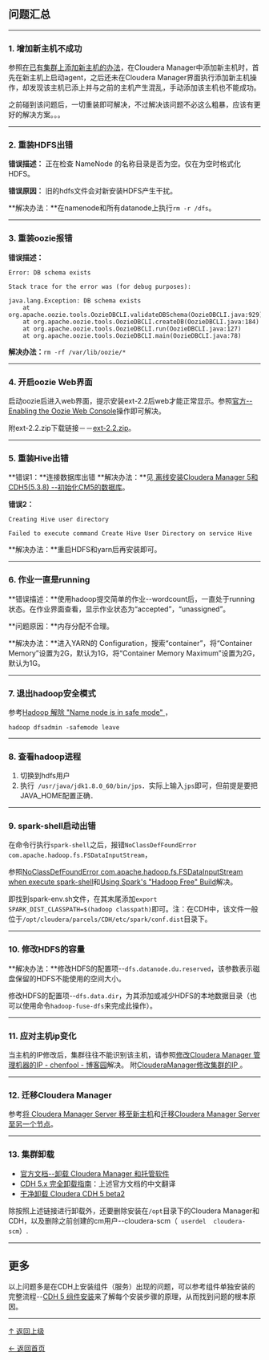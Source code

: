 

## 问题汇总

---
### 1. 增加新主机不成功

参照[在已有集群上添加新主机的办法](CDH-install-add-host.md)，在Cloudera Manager中添加新主机时，首先在新主机上启动agent，之后还未在Cloudera Manager界面执行添加新主机操作，却发现该主机已添上并与之前的主机产生混乱，手动添加该主机也不能成功。

之前碰到该问题后，一切重装即可解决，不过解决该问题不必这么粗暴，应该有更好的解决方案。。。

---
### 2. 重装HDFS出错

**错误描述：** 正在检查 NameNode 的名称目录是否为空。仅在为空时格式化 HDFS。

**错误原因：** 旧的hdfs文件会对新安装HDFS产生干扰。

**解决办法：**在namenode和所有datanode上执行`rm -r /dfs`。

---
### 3. 重装oozie报错

**错误描述：**
```
Error: DB schema exists

Stack trace for the error was (for debug purposes):

java.lang.Exception: DB schema exists
	at org.apache.oozie.tools.OozieDBCLI.validateDBSchema(OozieDBCLI.java:929)
	at org.apache.oozie.tools.OozieDBCLI.createDB(OozieDBCLI.java:184)
	at org.apache.oozie.tools.OozieDBCLI.run(OozieDBCLI.java:127)
	at org.apache.oozie.tools.OozieDBCLI.main(OozieDBCLI.java:78)
```

**解决办法：**`rm -rf /var/lib/oozie/*`

---
### 4. 开启oozie Web界面
启动oozie后进入web界面，提示安装ext-2.2后web才能正常显示。参照[官方--Enabling the Oozie Web Console](http://www.cloudera.com/content/www/en-us/documentation/enterprise/latest/topics/admin_oozie_console.html#concept_fl3_35t_2r_unique_1)操作即可解决。

附ext-2.2.zip下载链接－－[ext-2.2.zip](http://tiny.cloudera.com/oozie-ext-2.2)。

---
### 5. 重装Hive出错

**错误1：**连接数据库出错
**解决办法：**见[ 离线安装Cloudera Manager 5和CDH5(5.3.8) --初始化CM5的数据库](http://blog.csdn.net/u012948976/article/details/49702845)。


**错误2：**

	Creating Hive user directory

	Failed to execute command Create Hive User Directory on service Hive

**解决办法：**重启HDFS和yarn后再安装即可。

---
### 6. 作业一直是running

**错误描述：**使用hadoop提交简单的作业--wordcount后，一直处于running状态。在作业界面查看，显示作业状态为“accepted”，“unassigned”。

**问题原因：**内存分配不合理。

**解决办法：**进入YARN的 Configuration，搜索“container”，将“Container Memory”设置为2G，默认为1G，将“Container Memory Maximum”设置为2G，默认为1G。

---
### 7. 退出hadoop安全模式
参考[Hadoop 解除 "Name node is in safe mode" ](http://blog.csdn.net/hongweigg/article/details/7185328)，

	hadoop dfsadmin -safemode leave

---
### 8. 查看hadoop进程
1. 切换到hdfs用户
2. 执行` /usr/java/jdk1.8.0_60/bin/jps`．实际上输入`jps`即可，但前提是要把JAVA_HOME配置正确．

---
### 9. spark-shell启动出错

在命令行执行`spark-shell`之后，报错`NoClassDefFoundError com.apache.hadoop.fs.FSDataInputStream`，

参照[NoClassDefFoundError com.apache.hadoop.fs.FSDataInputStream when execute spark-shell](http://stackoverflow.com/questions/30906412/noclassdeffounderror-com-apache-hadoop-fs-fsdatainputstream-when-execute-spark-s)和[Using Spark's "Hadoop Free" Build](http://spark.apache.org/docs/latest/hadoop-provided.html)解决。

即找到spark-env.sh文件，在其末尾添加`export SPARK_DIST_CLASSPATH=$(hadoop classpath)`即可。注：在CDH中，该文件一般位于`/opt/cloudera/parcels/CDH/etc/spark/conf.dist`目录下。


---
### 10. 修改HDFS的容量

**解决办法：**修改HDFS的配置项--`dfs.datanode.du.reserved`，该参数表示磁盘保留的HDFS不能使用的空间大小。

修改HDFS的配置项--`dfs.data.dir`，为其添加或减少HDFS的本地数据目录（也可以使用命令`hadoop-fuse-dfs`来完成此操作）。


---
### 11. 应对主机ip变化

当主机的IP修改后，集群往往不能识别该主机，请参照[修改Cloudera Manager 管理机器的IP - chenfool - 博客园](http://www.cnblogs.com/chenfool/p/3756066.html)解决。 附[ClouderaManager修改集群的IP ](http://blog.csdn.net/freedomboy319/article/details/52215646)。

---
### 12. 迁移Cloudera Manager
参考[将 Cloudera Manager Server 移至新主机](http://www.cloudera.com/content/www/zh-CN/documentation/enterprise/5-3-x/topics/cm_ag_restore_server.html)和[迁移Cloudera Manager Server 至另一个节点](https://www.zybuluo.com/xtccc/note/186297)。

---
### 13. 集群卸载

+ [官方文档--卸载 Cloudera Manager 和托管软件](http://www.cloudera.com/content/www/zh-CN/documentation/enterprise/5-3-x/topics/cm_ig_uninstall_cm.html)
+ [CDH 5.x 完全卸载指南](http://www.jianshu.com/p/79d1411aaa42)：上述官方文档的中文翻译
+ [干净卸载 Cloudera CDH 5 beta2](http://www.cnblogs.com/chenfool/p/3738540.html)

除按照上述链接进行卸载外，还要删除安装在`/opt`目录下的Cloudera Manager和CDH，以及删除之前创建的cm用户--cloudera-scm（` userdel  cloudera-scm`）.

---
## 更多
以上问题多是在CDH上安装组件（服务）出现的问题，可以参考组件单独安装的完整流程--[CDH 5 组件安装](http://www.cloudera.com/content/www/zh-CN/documentation/enterprise/5-3-x/topics/cdh_ig_cdh5_comp_install.html)来了解每个安装步骤的原理，从而找到问题的根本原因。

----
[↑ 返回上级](https://github.com/asin929/linux-software/blob/master/Big-Data/Big-Data.md)

[← 返回首页](https://github.com/asin929/linux-software)
